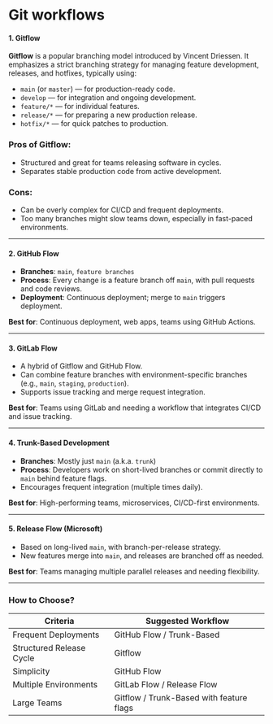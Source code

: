 # Git workflows

#### 1. **Gitflow**
**Gitflow** is a popular branching model introduced by Vincent Driessen. It emphasizes a strict branching strategy for managing feature development, releases, and hotfixes, typically using:

- `main` (or `master`) — for production-ready code.
- `develop` — for integration and ongoing development.
- `feature/*` — for individual features.
- `release/*` — for preparing a new production release.
- `hotfix/*` — for quick patches to production.

### Pros of Gitflow:
- Structured and great for teams releasing software in cycles.
- Separates stable production code from active development.

### Cons:
- Can be overly complex for CI/CD and frequent deployments.
- Too many branches might slow teams down, especially in fast-paced environments.

---

#### 2. **GitHub Flow**
- **Branches**: `main`, `feature branches`
- **Process**: Every change is a feature branch off `main`, with pull requests and code reviews.
- **Deployment**: Continuous deployment; merge to `main` triggers deployment.

**Best for**: Continuous deployment, web apps, teams using GitHub Actions.

---

#### 3. **GitLab Flow**
- A hybrid of Gitflow and GitHub Flow.
- Can combine feature branches with environment-specific branches (e.g., `main`, `staging`, `production`).
- Supports issue tracking and merge request integration.

**Best for**: Teams using GitLab and needing a workflow that integrates CI/CD and issue tracking.

---

#### 4. **Trunk-Based Development**
- **Branches**: Mostly just `main` (a.k.a. `trunk`)
- **Process**: Developers work on short-lived branches or commit directly to `main` behind feature flags.
- Encourages frequent integration (multiple times daily).

**Best for**: High-performing teams, microservices, CI/CD-first environments.

---

#### 5. **Release Flow (Microsoft)**
- Based on long-lived `main`, with branch-per-release strategy.
- New features merge into `main`, and releases are branched off as needed.

**Best for**: Teams managing multiple parallel releases and needing flexibility.

---

### How to Choose?
| Criteria | Suggested Workflow |
|---------|---------------------|
| Frequent Deployments | GitHub Flow / Trunk-Based |
| Structured Release Cycle | Gitflow |
| Simplicity | GitHub Flow |
| Multiple Environments | GitLab Flow / Release Flow |
| Large Teams | Gitflow / Trunk-Based with feature flags |
